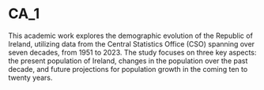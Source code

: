 # CA_1
This academic work explores the demographic evolution of the Republic of Ireland, utilizing data from the Central Statistics Office (CSO) spanning over seven decades, from 1951 to 2023.
The study focuses on three key aspects: the present population of Ireland, changes in the population over the past decade, and future projections for population growth in the coming ten to twenty years.
